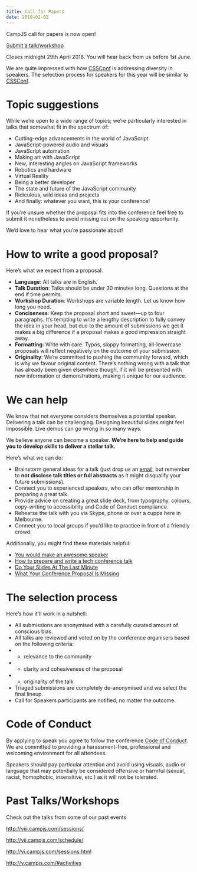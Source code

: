 ```yaml
---
title: Call for Papers
date: 2018-02-02
---
```


CampJS call for papers is now open!

<a class="btn btn-primary btn-lg" href="https://docs.google.com/forms/d/e/1FAIpQLSfGGf4jZLf4SQNBljGxdxqtOZ7XR_sd4xFSoeZ8qpCJfMeY2A/viewform">Submit a talk/workshop</a>

Closes midnight 29th April 2018. You will hear back from us before 1st June.

We are quite impressed with how [CSSConf](https://2018.jsconfau.com/call-for-speakers) is addressing diversity in speakers. The selection process for speakers for this year will be similar to [CSSConf](https://2018.jsconfau.com/call-for-speakers). 

# Topic suggestions

While we’re open to a wide range of topics; we’re particularly interested in talks that somewhat fit in the spectrum of:

* Cutting-edge advancements in the world of JavaScript
* JavaScript-powered audio and visuals
* JavaScript automation
* Making art with JavaScript
* New, interesting angles on JavaScript frameworks
* Robotics and hardware
* Virtual Reality
* Being a better developer
* The state and future of the JavaScript community
* Ridiculous, wild ideas and projects
* And finally: whatever you want, this is your conference!

If you’re unsure whether the proposal fits into the conference feel free to submit it nonetheless to avoid missing out on the speaking opportunity.

We’d love to hear what you’re passionate about!


# How to write a good proposal?

Here’s what we expect from a proposal:

* __Language__: All talks are in English.
* __Talk Duration__: Talks should be under 30 minutes long. Questions at the end if time permits.
* __Workshop Duration__: Workshops are variable length. Let us know how long you need.
* __Conciseness__: Keep the proposal short and sweet—up to four paragraphs. It’s tempting to write a lengthy description to fully convey the idea in your head, but due to the amount of submissions we get it makes a big difference if a proposal makes a good impression straight away.
* __Formatting__: Write with care. Typos, sloppy formatting, all-lowercase proposals will reflect negatively on the outcome of your submission.
* __Originality__: We’re committed to pushing the community forward, which is why we favour original content. There’s nothing wrong with a talk that has already been given elsewhere though, if it will be presented with new information or demonstrations, making it unique for our audience.

# We can help

We know that not everyone considers themselves a potential speaker. Delivering a talk can be challenging. Designing beautiful slides might feel impossible. Live demos can go wrong in so many ways.

We believe anyone can become a speaker.  **We’re here to help and guide you to develop skills to deliver a stellar talk.**

Here’s what we can do:

* Brainstorm general ideas for a talk (just drop us an [email](mailto:team@campjs.com), but remember to **not disclose talk titles or full abstracts** as it might disqualify your future submissions).
* Connect you to experienced speakers, who can offer mentorship in preparing a great talk.
* Provide advice on creating a great slide deck, from typography, colours, copy-writing to accessibility and Code of Conduct compliance.
* Rehearse the talk with you via Skype, phone or over a cuppa here in Melbourne.
* Connect you to local groups if you’d like to practice in front of a friendly crowd.

Additionally, you might find these materials helpful:

* [You would make an awesome speaker](http://weareallaweso.me/)
* [How to prepare and write a tech conference talk](http://wunder.schoenaberselten.com/2016/02/16/how-to-prepare-and-write-a-tech-conference-talk/)
* [Do Your Slides At The Last Minute](https://emptysqua.re/blog/how-i-write-a-conference-talk/)
* [What Your Conference Proposal Is Missing](http://www.sarahmei.com/blog/2014/04/07/what-your-conference-proposal-is-missing/)

# The selection process

Here’s how it’ll work in a nutshell:

* All submissions are anonymised with a carefully curated amount of conscious bias.
* All talks are reviewed and voted on by the conference organisers based on the following criteria:
* * relevance to the community
* * clarity and cohesiveness of the proposal
* * originality of the talk
* Triaged submissions are completely de-anonymised and we select the final lineup.
* Call for Speakers participants are notified, no matter the outcome.

# Code of Conduct

By applying to speak you agree to follow the conference [Code of Conduct](/code-of-conduct). We are committed to providing a harassment-free, professional and welcoming environment for all attendees.

Speakers should pay particular attention and avoid using visuals, audio or language that may potentially be considered offensive or harmful (sexual, racist, homophobic, insensitive, etc.) as it will not be tolerated.

# Past Talks/Workshops

Check out the talks from some of our past events

http://viii.campjs.com/sessions/

http://vii.campjs.com/schedule/

http://vi.campjs.com/sessions.html

http://v.campjs.com/#activities